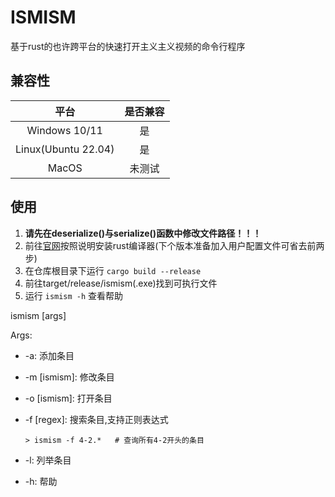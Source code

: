 # ISMISM

基于rust的也许跨平台的快速打开主义主义视频的命令行程序

## 兼容性

|平台|是否兼容|
|:-:|:-:|
|Windows 10/11|是|
|Linux(Ubuntu 22.04)|是|
|MacOS|未测试|

## 使用

1. **请先在deserialize()与serialize()函数中修改文件路径！！！**
2. 前往[官网](https://www.rust-lang.org/zh-CN/tools/install)按照说明安装rust编译器(下个版本准备加入用户配置文件可省去前两步)
3. 在仓库根目录下运行 `cargo build --release`
4. 前往target/release/ismism(.exe)找到可执行文件
5. 运行 `ismism -h` 查看帮助

ismism [args]

Args:

- -a: 添加条目
- -m [ismism]: 修改条目
- -o [ismism]: 打开条目
- -f [regex]: 搜索条目,支持正则表达式

    ```shell
    > ismism -f 4-2.*   # 查询所有4-2开头的条目
    ```

- -l: 列举条目
- -h: 帮助
